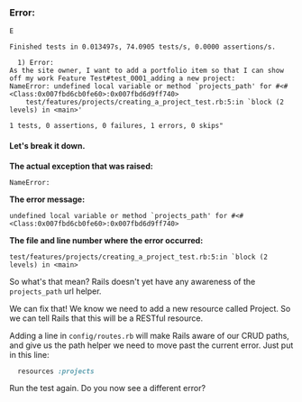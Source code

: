 ### Error:

    E

    Finished tests in 0.013497s, 74.0905 tests/s, 0.0000 assertions/s.

      1) Error:
    As the site owner, I want to add a portfolio item so that I can show off my work Feature Test#test_0001_adding a new project:
    NameError: undefined local variable or method `projects_path' for #<#<Class:0x007fbd6cb0fe60>:0x007fbd6d9ff740>
        test/features/projects/creating_a_project_test.rb:5:in `block (2 levels) in <main>'

    1 tests, 0 assertions, 0 failures, 1 errors, 0 skips"

#### Let's break it down.

**The actual exception that was raised:**

```
NameError:
```

**The error message:**

```
undefined local variable or method `projects_path' for #<#<Class:0x007fbd6cb0fe60>:0x007fbd6d9ff740>
```

**The file and line number where the error occurred:**

```
test/features/projects/creating_a_project_test.rb:5:in `block (2 levels) in <main>
```

So what's that mean? Rails doesn't yet have any awareness of the `projects_path` url helper.

We can fix that! We know we need to add a new resource called Project. So we can tell Rails that this will be a RESTful resource.

Adding a line in `config/routes.rb` will make Rails aware of our CRUD paths, and give us the path helper we need to move past the current error. Just put in this line:

```ruby
  resources :projects
```

Run the test again. Do you now see a different error?
